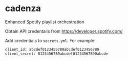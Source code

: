 # cadenza
Enhanced Spotify playlist orchestration

Obtain API credentails from https://developer.spotify.com/

Add credentials to `secrets.yml`. For example:

```
client_id: abcdef0123456789abcdef0123456789
client_secret: 0123456789abcdef01234567890abcde
```
